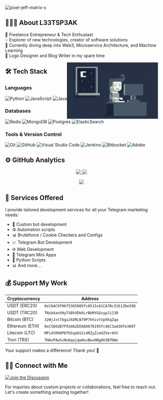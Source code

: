 ![pixel-jeff-matrix-s](https://github.com/user-attachments/assets/a705dda2-172a-45d8-99ef-b86bbceaaf87)

## 👨🏻‍💻 About L33TSP3AK

🚀 Freelance Entrepreneur & Tech Enthusiast\
💡 Explorer of new technologies, creator of software solutions\
🌱 Currently diving deep into Web3, Microservice Architecture, and Machine Learning\
🎨 Logo Designer and Blog Writer in my spare time


<img alt="Night Coding" src="https://raw.githubusercontent.com/AVS1508/AVS1508/master/assets/Night-Coding.gif" align="right"/>



## 🛠 Tech Stack

### Languages
![Python](https://img.shields.io/badge/python-3670A0?style=for-the-badge&logo=python&logoColor=ffdd54)
![JavaScript](https://img.shields.io/badge/javascript-%23323330.svg?style=for-the-badge&logo=javascript&logoColor=%23F7DF1E)
![Java](https://img.shields.io/badge/java-%23ED8B00.svg?style=for-the-badge&logo=java&logoColor=white)

### Databases
![Redis](https://img.shields.io/badge/redis-%23DD0031.svg?style=for-the-badge&logo=redis&logoColor=white)
![MongoDB](https://img.shields.io/badge/MongoDB-%234ea94b.svg?style=for-the-badge&logo=mongodb&logoColor=white)
![Postgres](https://img.shields.io/badge/postgres-%23316192.svg?style=for-the-badge&logo=postgresql&logoColor=white)
![ElasticSearch](https://img.shields.io/badge/-ElasticSearch-005571?style=for-the-badge&logo=elasticsearch)

### Tools & Version Control
![Git](https://img.shields.io/badge/git-%23F05033.svg?style=for-the-badge&logo=git&logoColor=white)
![GitHub](https://img.shields.io/badge/github-%23121011.svg?style=for-the-badge&logo=github&logoColor=white)
![Visual Studio Code](https://img.shields.io/badge/Visual%20Studio%20Code-0078d7.svg?style=for-the-badge&logo=visual-studio-code&logoColor=white)
![Jenkins](https://img.shields.io/badge/jenkins-%232C5263.svg?style=for-the-badge&logo=jenkins&logoColor=white)
![Bitbucket](https://img.shields.io/badge/bitbucket-%230047B3.svg?style=for-the-badge&logo=bitbucket&logoColor=white)
![Adobe](https://img.shields.io/badge/adobe-%23FF0000.svg?style=for-the-badge&logo=adobe&logoColor=white)

## ⚙️ GitHub Analytics

<p align="center">
  <a href="https://github.com/L33TSP3AK">
    <img height="180em" src="https://github-readme-stats-eight-theta.vercel.app/api?username=Adityakanoi2001&show_icons=true&theme=algolia&include_all_commits=true&count_private=true"/>
  </a>
  <a href="https://github.com/L33TSP3AK">
    <img height="180em" src="https://github-readme-stats-eight-theta.vercel.app/api/top-langs/?username=Adityakanoi2001&layout=compact&langs_count=8&theme=algolia"/>
  </a>
</p>

<p align="center">
  <img height="180em" src="https://github-readme-streak-stats.herokuapp.com/?user=L33TSP3AK&theme=dark&hide_border=true"/>
</p>

## 💼 Services Offered

I provide tailored development services for all your Telegram marketing needs:

- 🤖 Custom bot development
- ⚙️ Automation scripts
- 📊 Bruteforce / Cookie Checkers and Configs
- 📈 Telegram Bot Development
- 🌐 Web Development
- 🔗 Telegram Mini Apps
- 🐍 Python Scripts
- 📊 And more...

## 💰 Support My Work

| Cryptocurrency | Address |
|----------------|---------|
| USDT (ERC20) | `0xC6AC9f96f5365005fc0515c61CA7Bc31612De598` |
| USDT (TRC20) | `TNzb4anVHyTX8hVDkRirBkMYGGvypJi23D` |
| Bitcoin (BTC) | `32WjJxt7bgaJkDRLN79P7hhivtVp9XqZqa` |
| Ethereum (ETH) | `0xC5602B7F93dA2EE66D676195fc4EC3aA30fe369f` |
| Litecoin (LTC) | `MPi4tRH9PDfbSqabS2i4RZyZieHZVer4Xt` |
| Tron (TRX) | `THAvPAwSzNubqajqwHovBwvHBgAk5BfDWx` |

Your support makes a difference! Thank you! 🙏

## 🤝🏻 Connect with Me

[![Join the Discussion](https://github.com/user-attachments/assets/8bdf8ab1-2334-4120-b8b1-0530ce783995)](https://github.com/L33TSP3AK/L33TSP3AK/discussions)

For inquiries about custom projects or collaborations, feel free to reach out. Let's create something amazing together!
